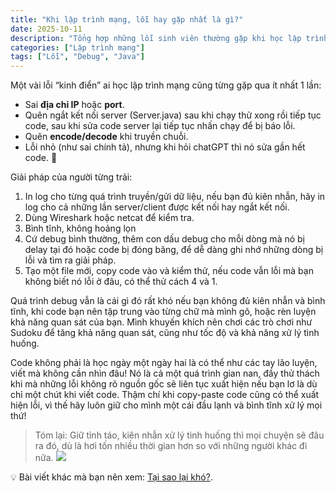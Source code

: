 ```yaml
---
title: "Khi lập trình mạng, lỗi hay gặp nhất là gì?"
date: 2025-10-11
description: "Tổng hợp những lỗi sinh viên thường gặp khi học lập trình mạng."
categories: ["Lập trình mạng"]
tags: ["Lỗi", "Debug", "Java"]
---
```


Một vài lỗi “kinh điển” ai học lập trình mạng cũng từng gặp qua ít nhất 1 lần:  
- Sai **địa chỉ IP** hoặc **port**.
- Quên ngắt kết nối server (Server.java) sau khi chạy thử xong rồi tiếp tục code, sau khi sửa code server lại tiếp tục nhấn chạy để bị báo lỗi.
- Quên **encode/decode** khi truyền chuỗi.
- Lỗi nhỏ (như sai chính tả), nhưng khi hỏi chatGPT thì nó sửa gần hết code. 😤

Giải pháp của người từng trải:
1. In log cho từng quá trình truyền/gửi dữ liệu, nếu bạn đủ kiên nhẫn, hãy in log cho cả những lần server/client được kết nối hay ngắt kết nối.
2. Dùng Wireshark hoặc netcat để kiểm tra.
3. Bình tĩnh, không hoảng lọn
4. Cứ debug bình thường, thêm con dấu debug cho mỗi dòng mà nó bị delay tại đó hoặc code bị đóng băng, để dễ dàng ghi nhớ những dòng bị lỗi và tìm ra giải pháp.
5. Tạo một file mới, copy code vào và kiểm thử, nếu code vẫn lỗi mà bạn không biết nó lỗi ở đâu, có thể thử cách 4 và 1.

Quá trình debug vẫn là cái gì đó rất khó nếu bạn không đủ kiên nhẫn và bình tĩnh, khi code bạn nên tập trung vào từng chữ mà mình gõ, hoặc rèn luyện khả năng quan sát của bạn. Mình khuyến khích nên chơi các trò chơi như Sudoku để tăng khả năng quan sát, cũng như tốc độ và khả năng xử lý tình huống.

Code không phải là học ngày một ngày hai là có thể như các tay lão luyện, viết mà không cần nhìn đâu! Nó là cả một quá trình gian nan, đầy thử thách khi mà những lỗi không rõ nguồn gốc sẽ liên tục xuất hiện nếu bạn lơ là dù chỉ một chút khi viết code. Thậm chí khi copy-paste code cũng có thể xuất hiện lỗi, vì thế hãy luôn giữ cho mình một cái đầu lạnh và bình tĩnh xử lý mọi thứ!

>Tóm lại: Giữ tỉnh táo, kiên nhẫn xử lý tình huống thì mọi chuyện sẽ đâu ra đó, dù là hơi tốn nhiều thời gian hơn so với những người khác đi nữa.
![](images/CatPointingAtViewer.png)

💡 Bài viết khác mà bạn nên xem: [Tại sao lại khó?](/ThaoBlog/posts/taisaolaikho).